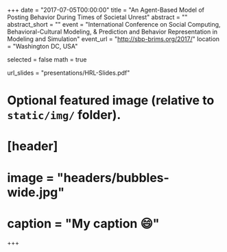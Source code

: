 +++
date = "2017-07-05T00:00:00"
title = "An Agent-Based Model of Posting Behavior During Times of Societal Unrest"
abstract = ""
abstract_short = ""
event = "International Conference on Social Computing, Behavioral-Cultural Modeling, & Prediction and Behavior Representation in Modeling and Simulation"
event_url = "http://sbp-brims.org/2017/"
location = "Washington DC, USA"

selected = false
math = true

url_slides = "presentations/HRL-Slides.pdf"

# Optional featured image (relative to `static/img/` folder).
# [header]
# image = "headers/bubbles-wide.jpg"
# caption = "My caption :smile:"

+++

<script async class="speakerdeck-embed" data-id="1b3929ecce6f44259d7dfdff1abb3b70" data-ratio="1.33333333333333" src="//speakerdeck.com/assets/embed.js"></script>
